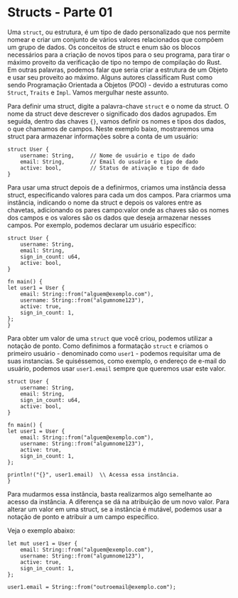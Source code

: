 # **Structs - Parte 01**

Uma ``struct``, ou estrutura, é um tipo de dado personalizado que nos permite nomear e criar um conjunto de vários valores relacionados que compõem um grupo de dados. Os conceitos de struct e enum são os blocos necessários para a criação de novos tipos para o seu programa, para tirar o máximo proveito da verificação de tipo no tempo de compilação do Rust. Em outras palavras, podemos falar que seria criar a estrutura de um Objeto e usar seu proveito ao máximo. Alguns autores classificam Rust como sendo Programação Orientada a Objetos (POO) - devido a estruturas como ``Struct``, ``Traits`` e ``Impl``. Vamos mergulhar neste assunto. 

Para definir uma struct, digite a palavra-chave ``struct`` e o nome da struct. O nome da struct deve descrever o significado dos dados agrupados. Em seguida, dentro das chaves ``{}``, vamos definir os nomes e tipos dos dados, o que chamamos de campos. Neste exemplo baixo, mostraremos uma struct para armazenar informações sobre a conta de um usuário:

```
struct User {
    username: String,     // Nome de usuário e tipo de dado
    email: String,        // Email do usuário e tipo de dado
    active: bool,         // Status de ativação e tipo de dado
}
```

Para usar uma struct depois de a definirmos, criamos uma instância dessa struct, especificando valores para cada um dos campos. Para criarmos uma instância, indicando o nome da struct e depois os valores entre as chavetas, adicionando os pares campo:valor onde as chaves são os nomes dos campos e os valores são os dados que deseja armazenar nesses campos. Por exemplo, podemos declarar um usuário específico:

```
struct User {
    username: String,
    email: String,
    sign_in_count: u64,
    active: bool,
}

fn main() {
let user1 = User {
    email: String::from("alguem@exemplo.com"),
    username: String::from("algumnome123"),
    active: true,
    sign_in_count: 1,
};
}
```

Para obter um valor de uma ``struct`` que você criou, podemos utilizar a notação de ponto. Como definimos a formatação ``struct`` e criamos o primeiro usuário - denominado como ``user1`` - podemos requisitar uma de suas instancias. Se quiséssemos, como exemplo, o endereço de e-mail do usuário, podemos usar ``user1.email`` sempre que queremos usar este valor.

```
struct User {
    username: String,
    email: String,
    sign_in_count: u64,
    active: bool,
}

fn main() {
let user1 = User {
    email: String::from("alguem@exemplo.com"),
    username: String::from("algumnome123"),
    active: true,
    sign_in_count: 1,
};

println!("{}", user1.email)  \\ Acessa essa instância.
}
```

Para mudarmos essa instância, basta realizarmos algo semelhante ao acesso da instância. A diferença se dá na atribuição de um novo valor. Para alterar um valor em uma struct, se a instância é mutável, podemos usar a notação de ponto e atribuir a um campo específico.

Veja o exemplo abaixo:

```
let mut user1 = User {
    email: String::from("alguem@exemplo.com"),
    username: String::from("algumnome123"),
    active: true,
    sign_in_count: 1,
};

user1.email = String::from("outroemail@exemplo.com");
```

